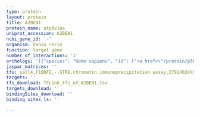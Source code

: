 ```yaml
---
type: protein
layout: protein
title: A2BEN1
protein_name: atp6v1aa
uniprot_accession: A2BEN1
ncbi_gene_id: '-'
organism: Danio rerio
function: target gene
number_of_interactions: '1'
orthologs: '[{"species": "Homo sapiens", "id": ["<a href=\"/protein/p38606\">P38606</a>"]}, {"species": "Mus musculus", "id": ["<a href=\"/protein/p50516\">P50516</a>"]}, {"species": "Rattus norvegicus", "id": ["<a href=\"/protein/d4a133\">D4A133</a>"]}, {"species": "Drosophila melanogaster", "id": ["<a href=\"/protein/q27331\">Q27331</a>", "<a href=\"/protein/p48602\">P48602</a>"]}, {"species": "Caenorhabditis elegans", "id": ["<a href=\"/protein/q9xw92\">Q9XW92</a>"]}]'
jaspar_matrices: ''
tfs: sall4,F1QDF2,-,GTRD,chromatin immunoprecipitation assay,27924024%5Buid%5D,No
targets: ''
tfs_download: TFLink_tfs_of_A2BEN1.tsv
targets_download: ''
bindingSites_download: ''
binding_sites_ls: ''

---
```

